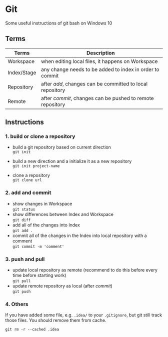 # Git
Some useful instructions of git bash on Windows 10

## Terms
|Terms|Description|
|-----|-----------|
|Workspace|when editing local files, it happens on Workspace|
|Index/Stage|any change needs to be added to index in order to commit|
|Repository|after *add*, changes can be committed to local repository|
|Remote|after *commit*, changes can be pushed to remote repository|

## Instructions
### 1. build or clone a repository
- build a git repository based on current direction  
`git init`  

- build a new direction and a initialize it as a new repository  
`git init project-name`  

- clone a repository  
`git clone url`  

### 2. add and commit
- show changes in Workspace  
`git status`
- show differences between Index and Workspace  
`git diff`
- add all of the changes into Index  
`git add .`
- commit all of the changes in the Index into local repository with a comment  
`git commit -m 'comment'`

### 3. push and pull
- update local repository as remote (recommend to do this before every time before starting work)  
`git pull`
- update remote repository as local (after *commit*)  
`git push`

### 4. Others
If you have added some file, e.g. `.idea/` to your `.gitignore`, but git still track those files. You should remove them from cache.  
```
git rm -r --cached .idea
```
